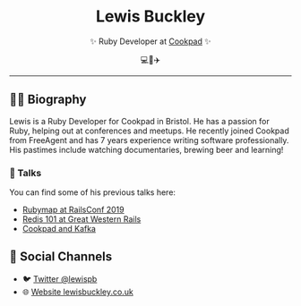 <div class="info">
  <h1 class="name" align="center"><span>Lewis Buckley</span></h1>
  <p class="meta-data" align="center">
    ✨ Ruby Developer at <a target="_blank" rel="noopener noreferrer" href="https://cookpad.com/uk">Cookpad</a> ✨<br/>
  </p>
  <p class="info-footer" align="center">
    💻🍹✈️
  </p>
</div>

---

## 👨‍💻 Biography

Lewis is a Ruby Developer for Cookpad in Bristol. He has a passion for Ruby, helping out at conferences and meetups. He recently joined Cookpad from FreeAgent and has 7 years experience writing software professionally. His pastimes include watching documentaries, brewing beer and learning!

### 🎤 Talks

You can find some of his previous talks here:
- [Rubymap at RailsConf 2019](https://youtu.be/AI5wmnzzBqc?t=2532)
- [Redis 101 at Great Western Rails](https://speakerdeck.com/lewispb/redis-101)
- [Cookpad and Kafka](https://speakerdeck.com/lewispb/cookpad-and-kafka)

## 👥 Social Channels

- 🐦 [Twitter @lewispb](https://twitter.com/lewispb)
- 🌐 [Website lewisbuckley.co.uk](http://www.lewisbuckley.co.uk)
